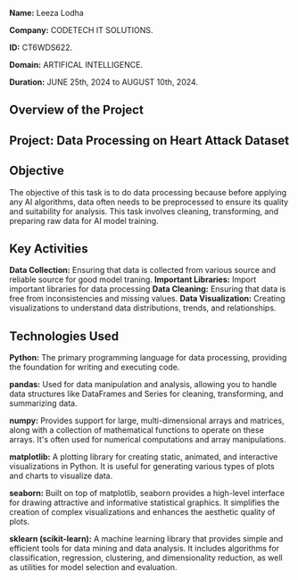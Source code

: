 **Name:** Leeza Lodha

**Company:** CODETECH IT SOLUTIONS.

**ID:** CT6WDS622.

**Domain:** ARTIFICAL INTELLIGENCE.

**Duration:** JUNE 25th, 2024 to AUGUST 10th, 2024.



## Overview of the Project 

## Project: Data Processing on Heart Attack Dataset 

## Objective
The objective of this task is to do data processing because before applying any AI algorithms, data often needs to be preprocessed to ensure its quality and suitability for analysis. This task involves cleaning, transforming, and preparing raw data for AI model training.


## Key Activities 
**Data Collection:** Ensuring that data is collected from various source and reliable source for good model traning.
**Important Libraries:** Import important libraries for data processing 
**Data Cleaning:** Ensuring that data is free from inconsistencies and missing values.
**Data Visualization:** Creating visualizations to understand data distributions, trends, and relationships.


## Technologies Used 
**Python:** The primary programming language for data processing, providing the foundation for writing and executing code.

**pandas:** Used for data manipulation and analysis, allowing you to handle data structures like DataFrames and Series for cleaning, transforming, and summarizing data.

**numpy:** Provides support for large, multi-dimensional arrays and matrices, along with a collection of mathematical functions to operate on these arrays. It's often used for numerical computations and array manipulations.

**matplotlib:** A plotting library for creating static, animated, and interactive visualizations in Python. It is useful for generating various types of plots and charts to visualize data.

**seaborn:** Built on top of matplotlib, seaborn provides a high-level interface for drawing attractive and informative statistical graphics. It simplifies the creation of complex visualizations and enhances the aesthetic quality of plots.

**sklearn (scikit-learn):** A machine learning library that provides simple and efficient tools for data mining and data analysis. It includes algorithms for classification, regression, clustering, and dimensionality reduction, as well as utilities for model selection and evaluation.
